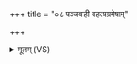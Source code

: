 +++
title = "०८ पञ्चवाही वहत्यग्रमेषाम्"

+++
<details><summary>मूलम् (VS)</summary>

प॑ञ्चवा॒ही व॑ह॒त्यग्र॑मेषां॒ प्रष्ट॑यो यु॒क्ता अ॑नु॒संव॑हन्ति। अया॑तमस्य ददृ॒शे न या॒तं परं॒ नेदी॒योऽव॑रं॒ दवी॑यः ॥
</details>